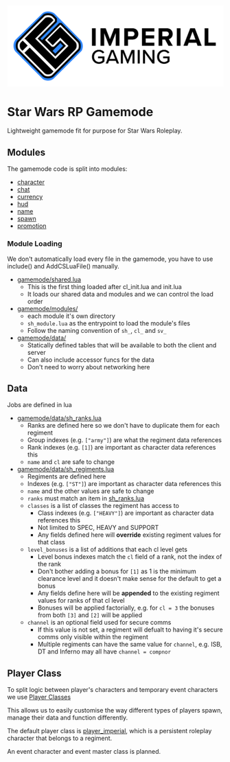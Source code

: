 ![Imperial Gaming](./title.png)

# Star Wars RP Gamemode

Lightweight gamemode fit for purpose for Star Wars Roleplay.


## Modules

The gamemode code is split into modules:
* [character](./gamemode/modules/character/README.md)
* [chat](./gamemode/modules/chat/README.md)
* [currency](./gamemode/modules/currency/README.md)
* [hud](./gamemode/modules/hud/README.md)
* [name](./gamemode/modules/name/README.md)
* [spawn](./gamemode/modules/spawn/README.md)
* [promotion](./gamemode/modules/promotion/README.md)

### Module Loading

We don't automatically load every file in the gamemode, you have to use include() and AddCSLuaFile() manually.

* [gamemode/shared.lua](./gamemode/shared.lua)
    - This is the first thing loaded after cl_init.lua and init.lua
    - It loads our shared data and modules and we can control the load order
* [gamemode/modules/](./gamemode/modules/)
    - each module it's own directory
    - `sh_module.lua` as the entrypoint to load the module's files
    - Follow the naming convention of `sh_`, `cl_` and `sv_`
* [gamemode/data/](./gamemode/data/)
    - Statically defined tables that will be available to both the client and server
    - Can also include accessor funcs for the data
    - Don't need to worry about networking here

## Data

Jobs are defined in lua

* [gamemode/data/sh_ranks.lua](./gamemode/data/sh_ranks.lua)
    - Ranks are defined here so we don't have to duplicate them for each regiment
    - Group indexes (e.g. `["army"]`) are what the regiment data references
    - Rank indexes (e.g. `[1]`) are important as character data references this
    - `name` and `cl` are safe to change
* [gamemode/data/sh_regiments.lua](./gamemode/data/sh_regiments.lua)
    - Regiments are defined here
    - Indexes (e.g. `["ST"]`) are important as character data references this
    - `name` and the other values are safe to change
    - `ranks` must match an item in [sh_ranks.lua](./gamemode/data/sh_ranks.lua)
    - `classes` is a list of classes the regiment has access to
        + Class indexes (e.g. `["HEAVY"]`) are important as character data references this
        + Not limited to SPEC, HEAVY and SUPPORT
        + Any fields defined here will **override** existing regiment values for that class 
    - `level_bonuses` is a list of additions that each cl level gets
        + Level bonus indexes match the `cl` field of a rank, not the index of the rank
        + Don't bother adding a bonus for `[1]` as 1 is the minimum clearance level and it doesn't make sense for the default to get a bonus
        + Any fields define here will be **appended** to the existing regiment values for ranks of that cl level
        + Bonuses will be applied factorially, e.g. for `cl = 3` the bonuses from both `[3]` and `[2]` will be applied
    - `channel` is an optional field used for secure comms
        + If this value is not set, a regiment will defualt to having it's secure comms only visible within the regiment
        + Multiple regiments can have the same value for `channel`, e.g. ISB, DT and Inferno may all have `channel = compnor`

## Player Class

To split logic between player's characters and temporary event characters we use [Player Classes](https://wiki.facepunch.com/gmod/Player_Classes)

This allows us to easily customise the way different types of players spawn, manage their data and function differently.

The default player class is [player_imperial](./gamemode/player_class/player_imperial.lua), which is a persistent roleplay character that belongs to a regiment.

An event character and event master class is planned.